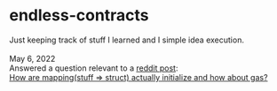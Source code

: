 # endless-contracts
Just keeping track of stuff I learned and I simple idea execution.
<br />
<br />
May 6, 2022
<br />
Answered a question relevant to a [reddit post](https://www.reddit.com/r/ethdev/comments/ujoivr/how_to_update_owner_property_inside_struct/):
<br />
[How are mapping(stuff => struct) actually initialize and how about gas?](https://github.com/FudgyDRS/endless-contracts/blob/main/solidity/contracts/struct1.sol)
